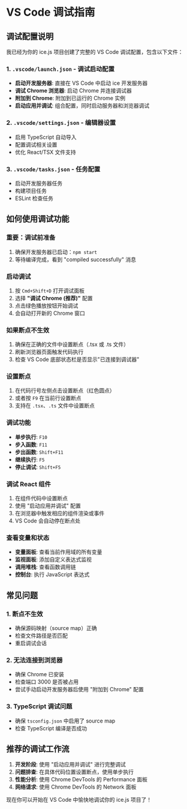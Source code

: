 # VS Code 调试指南

## 调试配置说明

我已经为你的 ice.js 项目创建了完整的 VS Code 调试配置，包含以下文件：

### 1. `.vscode/launch.json` - 调试启动配置
- **启动开发服务器**: 直接在 VS Code 中启动 ice 开发服务器
- **调试 Chrome 浏览器**: 启动 Chrome 并连接调试器
- **附加到 Chrome**: 附加到已运行的 Chrome 实例
- **启动应用并调试**: 组合配置，同时启动服务器和浏览器调试

### 2. `.vscode/settings.json` - 编辑器设置
- 启用 TypeScript 自动导入
- 配置调试相关设置
- 优化 React/TSX 文件支持

### 3. `.vscode/tasks.json` - 任务配置
- 启动开发服务器任务
- 构建项目任务
- ESLint 检查任务

## 如何使用调试功能

### 重要：调试前准备
1. 确保开发服务器已启动：`npm start`
2. 等待编译完成，看到 "compiled successfully" 消息

### 启动调试
1. 按 `Cmd+Shift+D` 打开调试面板
2. 选择 **"调试 Chrome (推荐)"** 配置
3. 点击绿色播放按钮开始调试
4. 会自动打开新的 Chrome 窗口

### 如果断点不生效
1. 确保在正确的文件中设置断点（.tsx 或 .ts 文件）
2. 刷新浏览器页面触发代码执行
3. 检查 VS Code 底部状态栏是否显示"已连接到调试器"

### 设置断点
1. 在代码行号左侧点击设置断点（红色圆点）
2. 或者按 `F9` 在当前行设置断点
3. 支持在 `.tsx`、`.ts` 文件中设置断点

### 调试功能
- **单步执行**: `F10`
- **步入函数**: `F11`
- **步出函数**: `Shift+F11`
- **继续执行**: `F5`
- **停止调试**: `Shift+F5`

### 调试 React 组件
1. 在组件代码中设置断点
2. 使用 "启动应用并调试" 配置
3. 在浏览器中触发相应的组件渲染或事件
4. VS Code 会自动停在断点处

### 查看变量和状态
- **变量面板**: 查看当前作用域的所有变量
- **监视面板**: 添加自定义表达式监视
- **调用堆栈**: 查看函数调用链
- **控制台**: 执行 JavaScript 表达式

## 常见问题

### 1. 断点不生效
- 确保源码映射（source map）正确
- 检查文件路径是否匹配
- 重启调试会话

### 2. 无法连接到浏览器
- 确保 Chrome 已安装
- 检查端口 3000 是否被占用
- 尝试手动启动开发服务器后使用 "附加到 Chrome" 配置

### 3. TypeScript 调试问题
- 确保 `tsconfig.json` 中启用了 source map
- 检查 TypeScript 编译是否成功

## 推荐的调试工作流

1. **开发阶段**: 使用 "启动应用并调试" 进行完整调试
2. **问题排查**: 在具体代码位置设置断点，使用单步执行
3. **性能分析**: 使用 Chrome DevTools 的 Performance 面板
4. **网络请求**: 使用 Chrome DevTools 的 Network 面板

现在你可以开始在 VS Code 中愉快地调试你的 ice.js 项目了！
